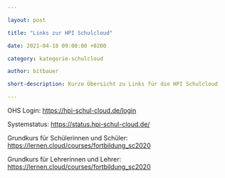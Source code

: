 ```yaml
---

layout: post

title: "Links zur HPI Schulcloud"

date: 2021-04-18 09:00:00 +0200

category: kategorie-schulcloud

author: bitbauer

short-description: Kurze Übersicht zu Links für die HPI Schulcloud

---
```


OHS Login: https://hpi-schul-cloud.de/login

Systemstatus: https://status.hpi-schul-cloud.de/

Grundkurs für Schülerinnen und Schüler: https://lernen.cloud/courses/fortbildung_sc2020

Grundkurs für Lehrerinnen und Lehrer: https://lernen.cloud/courses/fortbildung_sc2020
